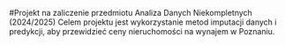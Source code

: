 #Projekt na zaliczenie przedmiotu Analiza Danych Niekompletnych (2024/2025)
Celem projektu jest wykorzystanie metod imputacji danych i predykcji, aby przewidzieć ceny nieruchomości na wynajem w Poznaniu.

